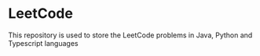 # LeetCode
This repository is used to store the LeetCode problems in Java, Python and Typescript languages
